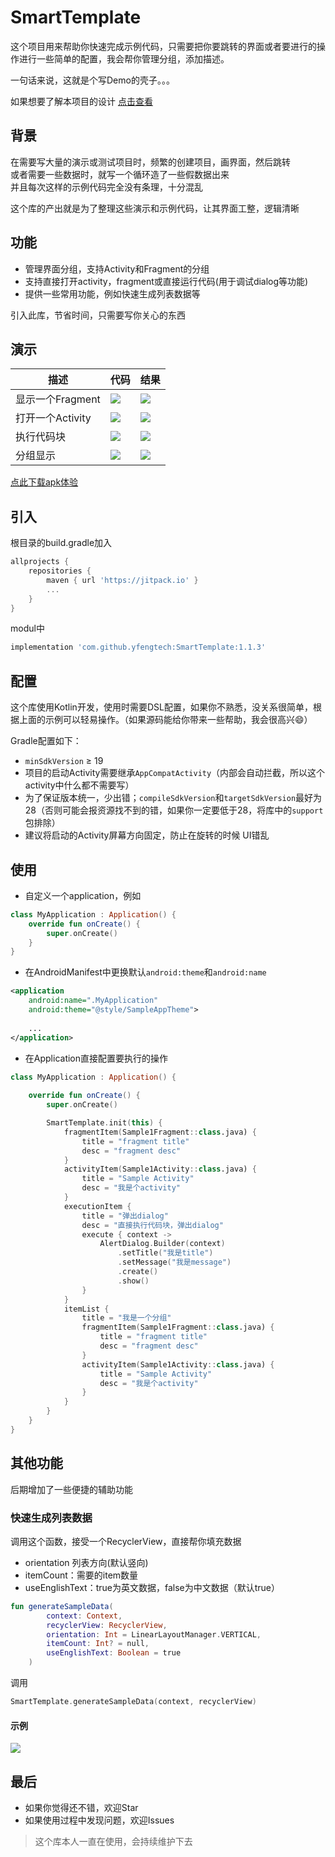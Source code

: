 # SmartTemplate
这个项目用来帮助你快速完成示例代码，只需要把你要跳转的界面或者要进行的操作进行一些简单的配置，我会帮你管理分组，添加描述。

一句话来说，这就是个写Demo的壳子。。。

如果想要了解本项目的设计  [点击查看](./document/DESIGN.md)
## 背景
在需要写大量的演示或测试项目时，频繁的创建项目，画界面，然后跳转  
或者需要一些数据时，就写一个循环造了一些假数据出来  
并且每次这样的示例代码完全没有条理，十分混乱

这个库的产出就是为了整理这些演示和示例代码，让其界面工整，逻辑清晰

## 功能
* 管理界面分组，支持Activity和Fragment的分组
* 支持直接打开activity，fragment或直接运行代码(用于调试dialog等功能)
* 提供一些常用功能，例如快速生成列表数据等


引入此库，节省时间，只需要写你关心的东西

## 演示

| 描述 | 代码 | 结果|
|---|---|---|
| 显示一个Fragment | ![](https://github.com/yfengtech/SmartTemplate/raw/master/album/code_fragment.png) |![](https://github.com/yfengtech/SmartTemplate/raw/master/album/fragment.gif)|
| 打开一个Activity | ![](https://github.com/yfengtech/SmartTemplate/raw/master/album/code_activity.png) |![](https://github.com/yfengtech/SmartTemplate/raw/master/album/activity.gif)|
| 执行代码块 | ![](https://github.com/yfengtech/SmartTemplate/raw/master/album/code_execute.png) |![](https://github.com/yfengtech/SmartTemplate/raw/master/album/execution.gif)|
| 分组显示 | ![](https://github.com/yfengtech/SmartTemplate/raw/master/album/code_itemlist.png) |![](https://github.com/yfengtech/SmartTemplate/raw/master/album/itemlist.gif)|


[点此下载apk体验](https://raw.githubusercontent.com/yfengtech/SmartTemplate/master/app-debug.apk)

## 引入
根目录的build.gradle加入

```groovy
allprojects {
    repositories {
        maven { url 'https://jitpack.io' }
        ...
    }
}
```
modul中

```groovy
implementation 'com.github.yfengtech:SmartTemplate:1.1.3'
```

## 配置
这个库使用Kotlin开发，使用时需要DSL配置，如果你不熟悉，没关系很简单，根据上面的示例可以轻易操作。（如果源码能给你带来一些帮助，我会很高兴😄）

Gradle配置如下：

* `minSdkVersion` ≥ 19
* 项目的启动Activity需要继承`AppCompatActivity`（内部会自动拦截，所以这个activity中什么都不需要写）
* 为了保证版本统一，少出错；`compileSdkVersion`和`targetSdkVersion`最好为28（否则可能会报资源找不到的错，如果你一定要低于28，将库中的`support`包排除）
* 建议将启动的Activity屏幕方向固定，防止在旋转的时候 UI错乱

## 使用

* 自定义一个application，例如

```kotlin
class MyApplication : Application() {
	override fun onCreate() {
		super.onCreate()
	}
}
```

* 在AndroidManifest中更换默认`android:theme`和`android:name`

```xml
<application
	android:name=".MyApplication"
	android:theme="@style/SampleAppTheme">
            
    ...
</application>
```

* 在Application直接配置要执行的操作

```kotlin
class MyApplication : Application() {
    
    override fun onCreate() {
        super.onCreate()

        SmartTemplate.init(this) {
            fragmentItem(Sample1Fragment::class.java) {
                title = "fragment title"
                desc = "fragment desc"
            }
            activityItem(Sample1Activity::class.java) {
                title = "Sample Activity"
                desc = "我是个activity"
            }
            executionItem {
                title = "弹出dialog"
                desc = "直接执行代码块，弹出dialog"
                execute { context ->
                    AlertDialog.Builder(context)
                        .setTitle("我是title")
                        .setMessage("我是message")
                        .create()
                        .show()
                }
            }
            itemList {
                title = "我是一个分组"
                fragmentItem(Sample1Fragment::class.java) {
                    title = "fragment title"
                    desc = "fragment desc"
                }
                activityItem(Sample1Activity::class.java) {
                    title = "Sample Activity"
                    desc = "我是个activity"
                }
            }
        }
    }
}
```

## 其他功能

后期增加了一些便捷的辅助功能

### 快速生成列表数据

调用这个函数，接受一个RecyclerView，直接帮你填充数据

* orientation 列表方向(默认竖向)
* itemCount：需要的item数量
* useEnglishText：true为英文数据，false为中文数据（默认true）

```kotlin
fun generateSampleData(
        context: Context,
        recyclerView: RecyclerView,
        orientation: Int = LinearLayoutManager.VERTICAL,
        itemCount: Int? = null,
        useEnglishText: Boolean = true
    )
```

调用

```kotlin
SmartTemplate.generateSampleData(context, recyclerView)
```

#### 示例
![](https://github.com/yfengtech/SmartTemplate/raw/master/album/create_list.gif)

## 最后
* 如果你觉得还不错，欢迎Star  
* 如果使用过程中发现问题，欢迎Issues  

> 这个库本人一直在使用，会持续维护下去


